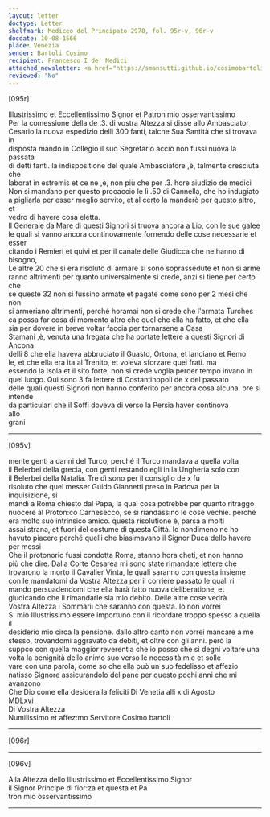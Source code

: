 ```yaml
---
layout: letter
doctype: Letter
shelfmark: Mediceo del Principato 2978, fol. 95r-v, 96r-v
docdate: 10-08-1566
place: Venezia
sender: Bartoli Cosimo
recipient: Francesco I de' Medici
attached_newsletter: <a href="https://smansutti.github.io/cosimobartoli/texts/3079_184/">3079_184</a>
reviewed: "No"
---
```


[095r]  
  
  
Illustrissimo et Eccellentissimo Signor et Patron mio osservantissimo  
Per la comessione della de .3. di vostra Altezza si disse allo Ambasciator  
Cesario la nuova espedizio delli 300 fanti, talche Sua Santità che si trovava in  
disposta mando in Collegio il suo Segretario acciò non fussi nuova la passata  
di detti fanti. la indispositione del quale Ambasciatore ,è, talmente cresciuta che  
laborat in estremis et ce ne ,è, non più che per .3. hore aiudizio de medici  
Non si mandano per questo procaccio le li .50 di Cannella, che ho indugiato  
a pigliarla per esser meglio servito, et al certo la manderò per questo altro, et  
vedro di havere cosa eletta.  
Il Generale da Mare di questi Signori si truova ancora a Lio, con le sue galee  
le quali si vanno ancora continovamente fornendo delle cose necessarie et esser  
citando i Remieri et quivi et per il canale delle Giudicca che ne hanno di bisogno,  
Le altre 20 che si era risoluto di armare si sono soprassedute et non si arme  
ranno altrimenti per quanto universalmente si crede, anzi si tiene per certo che  
se queste 32 non si fussino armate et pagate come sono per 2 mesi che non  
si armeriano altrimenti, perché horamai non si crede che l'armata Turches  
ca possa far cosa di momento altro che quel che ella ha fatto, et che ella  
sia per dovere in breve voltar faccia per tornarsene a Casa  
Stamani ,è, venuta una fregata che ha portate lettere a questi Signori di Ancona  
delli 8 che ella haveva abbruciato il Guasto, Ortona, et lanciano et Remo  
le, et che ella era ita al Trenito, et voleva sforzare quei frati. ma  
essendo la Isola et il sito forte, non si crede voglia perder tempo invano in  
quel luogo. Qui sono 3 fa lettere di Costantinopoli de x del passato  
delle quali questi Signori non hanno conferito per ancora cosa alcuna. bre si intende  
da particulari che il Soffi doveva di verso la Persia haver continova  
allo  
grani  
  
---  

[095v]  
  
  
mente genti a danni del Turco, perché il Turco mandava a quella volta  
il Belerbei della grecia, con genti restando egli in la Ungheria solo con  
il Belerbei della Natalia. Tre dì sono per il consiglio de x fu  
risoluto che quel messer Guido Giannetti preso in Padova per la inquisizione, si  
mandi a Roma chiesto dal Papa, la qual cosa potrebbe per quanto ritraggo  
nuocere al Proton:co Carnesecco, se si riandassino le cose vechie. perché  
era molto suo intrinsico amico. questa risolutione è, parsa a molti  
assai strana, et fuori del costume di questa Città. Io nondimeno ne ho  
havuto piacere perché quelli che biasimavano il Signor Duca dello havere per messi  
Che il protonorio fussi condotta Roma, stanno hora cheti, et non hanno  
più che dire. Dalla Corte Cesarea mi sono state rimandate lettere che  
trovarono la morto il Cavalier Vinta, le quali saranno con questa insieme  
con le mandatomi da Vostra Altezza per il corriere passato le quali ri  
mando persuadendomi che ella harà fatto nuova deliberatione, et  
giudicando che il rimandarle sia mio debito. Delle altre cose vedrà  
Vostra Altezza i Sommarii che saranno con questa. Io non vorrei  
S. mio Illustrissimo essere importuno con il ricordare troppo spesso a quella il  
desiderio mio circa la pensione. dallo altro canto non vorrei mancare a me  
stesso, trovandomi aggravato da debiti, et oltre con gli anni. però la  
suppco con quella maggior reverentia che io posso che si degni voltare una  
volta la benignità dello animo suo verso le necessità mie et solle  
vare con una parola, come so che ella può un suo fedelisso et affezio  
natisso Signore assicurandolo del pane per questo pochi anni che mi avanzono  
Che Dio come ella desidera la feliciti Di Venetia alli x di Agosto  
MDLxvi  
Di Vostra Altezza  
Numilissimo et affez:mo Servitore Cosimo bartoli  
  
---  

[096r]  
  
  
  
---  

[096v]  
  
  
Alla Altezza dello Illustrissimo et Eccellentissimo Signor  
il Signor Principe di fior:za et questa et Pa  
tron mio osservantissimo  
  
---  

